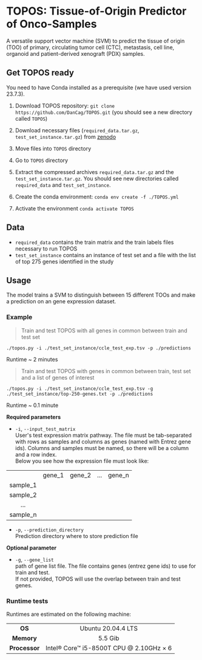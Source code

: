TOPOS: Tissue-of-Origin Predictor of Onco-Samples
=================================================

A versatile support vector machine (SVM) to predict the tissue of origin (TOO) of primary, circulating tumor cell (CTC), metastasis, cell line, organoid and patient-derived xenograft (PDX) samples.

Get TOPOS ready
---------------

You need to have Conda installed as a prerequisite (we have used version 23.7.3).

1. Download TOPOS repository: `git clone https://github.com/DanCag/TOPOS.git` (you should see a new directory called `TOPOS`)
2. Download necessary files (`required_data.tar.gz`, `test_set_instance.tar.gz`) from [zenodo](https://zenodo.org/records/10498070)
3. Move files into `TOPOS` directory
4. Go to `TOPOS` directory
5. Extract the compressed archives `required_data.tar.gz` and the `test_set_instance.tar.gz`. You should see new directories called `required_data` and `test_set_instance`.

6. Create the conda environment: `conda env create -f ./TOPOS.yml`  

7. Activate the environment `conda activate TOPOS`

Data
----
* `required_data` contains the train matrix and the train labels files necessary to run TOPOS 
* `test_set_instance` contains an instance of test set and a file with the list of top 275 genes identified in the study

Usage
-----

The model trains a SVM to distinguish between 15 different TOOs and make a prediction on an gene expression dataset.

### Example
> Train and test TOPOS with all genes in common between train and test set
```
./topos.py -i ./test_set_instance/ccle_test_exp.tsv -p ./predictions
```

Runtime ~ 2 minutes
<br>

> Train and test TOPOS with genes in common between train, test set and a list of genes of interest
```
./topos.py -i ./test_set_instance/ccle_test_exp.tsv -g ./test_set_instance/top-250-genes.txt -p ./predictions
```
Runtime ~ 0.1 minute
<br>

**Required parameters**

- `-i`, `--input_test_matrix`<br>
User's test expression matrix pathway. The file must be tab-separated with rows as samples and columns as genes (named with Entrez gene ids). Columns and samples must be named, so there will be a column and a row index.<br> Below you see how the expression file must look like:


| | | | |  |
| :----:   | :----: | :----: | :----: | :----: |
|          | gene_1 | gene_2 | ...    | gene_n | 
| sample_1 |
| sample_2 |
| ...     | 
| sample_n |



- `-p`, `--prediction_directory`<br>
Prediction directory where to store prediction file


**Optional parameter**

- `-g`, `--gene_list`<br>
path of gene list file. The file contains genes (entrez gene ids) to use for train and test.<br>
If not provided, TOPOS will use the overlap between train and test genes.



### Runtime tests

Runtimes are estimated on the following machine:

| | |
| :----: | :----: |
| **OS**     | Ubuntu 20.04.4 LTS |
| **Memory** | 5.5 Gib     |
| **Processor** | Intel® Core™ i5-8500T CPU @ 2.10GHz × 6 |
